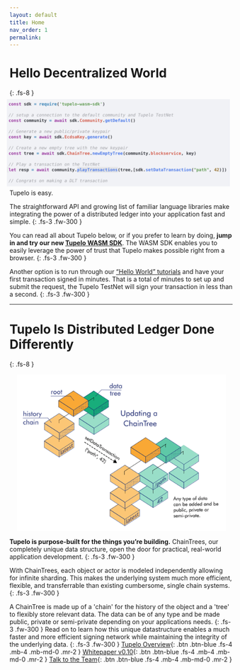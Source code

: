 ```yaml
---
layout: default
title: Home
nav_order: 1
permalink:
---
```


# Hello Decentralized World
{: .fs-8 }
<img style="float:right; padding:6px; width:529px;" src="assets/images/wasm_sample_code.png">

Tupelo is easy.

The straightforward API and growing list of familiar language libraries make integrating
the power of a distributed ledger into your application fast and simple.
{: .fs-3 .fw-300 }

You can read all about Tupelo below, or if you prefer to learn by doing, **jump in and try our
new [Tupelo WASM SDK](https://www.tupelo.org/blog/2019/8/22/new-wasm-based-sdk-for-tupelo)**.
The WASM SDK enables you to easily leverage the power of trust that Tupelo
makes possible right from a browser.
{: .fs-3 .fw-300 }

Another option is to run through our [“Hello World” tutorials](tutorials) and have your
first transaction signed in minutes. That is a total of minutes to set up and submit the
request, the Tupelo TestNet will sign your transaction in less than a second.
{: .fs-3 .fw-300 }
***
# Tupelo Is Distributed Ledger Done Differently
{: .fs-8 }
<img style="float: right; width:472px;height:354px; padding: 15px;" src="assets/images/ChainTreeP.png">

**Tupelo is purpose-built for the things you’re building.**
ChainTrees, our completely unique data structure, open the door for practical,
real-world application development.
{: .fs-3 .fw-300 }

With ChainTrees, each object or actor is modeled independently allowing for
infinite sharding. This makes the underlying system much more efficient,
flexible, and transferrable than existing cumbersome, single chain systems.
{: .fs-3 .fw-300 }

A ChainTree is made up of a 'chain' for the history of the object and a 'tree' to flexibly
store relevant data.  The data can be of any type and be made public, private or semi-private
depending on your applications needs.
{: .fs-3 .fw-300 }
Read on to learn how this unique datastructure enables a much faster and more efficient
signing network while maintaining the integrity of the underlying data.
{: .fs-3 .fw-300 }
[Tupelo Overview](docs/litepaper){: .btn .btn-blue .fs-4 .mb-4 .mb-md-0 .mr-2 }
[Whitepaper v0.10](docs/whitepaper){: .btn .btn-blue .fs-4 .mb-4 .mb-md-0 .mr-2 }
[Talk to the Team](https://t.me/joinchat/IhpojEWjbW9Y7_H81Y7rAA){: .btn .btn-blue .fs-4 .mb-4 .mb-md-0 .mr-2 }
